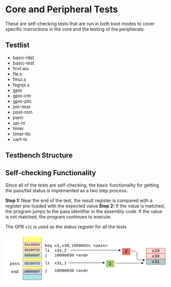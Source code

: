 # Core and Peripheral Tests

These are self-checking tests that are run in both boot modes to cover specific instructions in the core and the testing of the peripherals:

## Testlist

* basic-ldst
* basic-test
* fcvt.wu
* fle.s
* fmul.s
* fsgnjx.s
* gpio
* gpio-intr
* gpio-plic
* pin-mux
* post-rom
* pwm
* spi-tx
* timer
* timer-tic
* uart-tx

## Testbench Structure

## Self-checking Functionality

Since all of the tests are self-checking, the basic functionality for getting the pass/fail status is implemented as a two step process:

**Step 1:** Near the end of the test, the result register is compared with a register pre-loaded with the expected value
**Step 2:** If the value is matched, the program jumps to the pass identifier in the assembly code. If the value is not matched, the program continues to execute.

The GPR `x31` is used as the status register for all the tests

![Test Status](../docs/test-status.png)